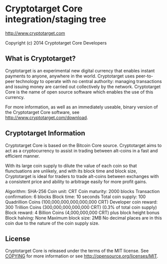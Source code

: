Cryptotarget Core integration/staging tree
=====================================

http://www.cryptotarget.com

Copyright (c) 2014 Cryptotarget Core Developers

What is Cryptotarget?
----------------

Cryptotarget is an experimental new digital currency that enables instant payments to
anyone, anywhere in the world. Cryptotarget uses peer-to-peer technology to operate
with no central authority: managing transactions and issuing money are carried
out collectively by the network. Cryptotarget Core is the name of open source
software which enables the use of this currency.

For more information, as well as an immediately useable, binary version of
the Cryptotarget Core software, see http://www.cryptotarget.com/download.

Cryptotarget Information
-------

Cryptotarget Core is based on the Bitcoin Core source. 
Cryptotarget aims to act as a cryptocurrency to assist in trading between alt-coins in a fast and efficient manner. 

With its large coin supply to dilute the value of each coin so that flunctuations are unlikely, and with its block time and block size, 
Cryptotarget is ideal for traders to trade alt-coins between exchanges with a consistent price and ability to arbitrage easily for more profit gains.

Algorithm: SHA-256
Coin unit: CRT
Coin maturity: 2000 blocks
Transaction confirmation: 6 blocks
Block time: 10 seconds
Total coin supply: 100 Quadrillion Coins (100,000,000,000,000,000 CRT)
Developer coin reward: 300 Trillion Coins (300,000,000,000,000 CRT) (0.3% of total coin supply)
Block reward: 4 Billion Coins (4,000,000,000 CRT) plus block height bonus
Block halving: None
Maximum block size: 2MB
No decimal places are in this coin due to the nature of the coin supply size.

License
-------

Cryptotarget Core is released under the terms of the MIT license. See [COPYING](COPYING) for more
information or see http://opensource.org/licenses/MIT.

